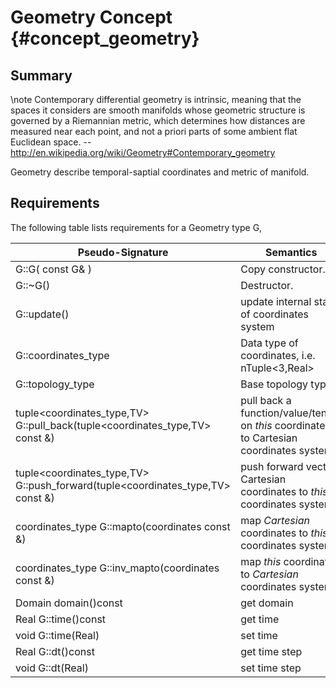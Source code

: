 Geometry   Concept {#concept_geometry}
=============================================
## Summary
  \note Contemporary differential geometry is intrinsic, meaning that the spaces it considers are smooth manifolds whose geometric structure is governed by a Riemannian metric, which determines how distances are measured near each point, and not a priori parts of some ambient flat Euclidean space. -- http://en.wikipedia.org/wiki/Geometry#Contemporary_geometry
  
  
  Geometry describe temporal-saptial coordinates and metric of manifold.
   
## Requirements

The following table lists requirements for a Geometry type G,  

 Pseudo-Signature  		| Semantics  
 -------------------|-------------  
 G::G( const G& ) 		| Copy constructor.  
 G::~G() 				| Destructor.  
 G::update()			| update internal stat of coordinates system
 G::coordinates_type	| Data type of coordinates, i.e. nTuple<3,Real>
 G::topology_type		| Base topology type
 tuple<coordinates_type,TV> G::pull_back(tuple<coordinates_type,TV> const &) | pull back a function/value/tensor on _this_ coordinates to Cartesian coordinates system
 tuple<coordinates_type,TV> G::push_forward(tuple<coordinates_type,TV> const &) | push forward vector Cartesian coordinates to _this_ coordinates system
 coordinates_type  G::mapto(coordinates const &) | map _Cartesian_ coordinates to _this_  coordinates system
 coordinates_type  G::inv_mapto(coordinates const &) | map _this_ coordinates to _Cartesian_  coordinates system
 Domain domain()const	| get domain
 Real G::time()const	| get time  
 void G::time(Real)		| set time
 Real G::dt()const		| get time step  
 void G::dt(Real)		| set time step